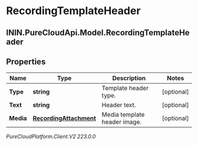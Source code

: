 # RecordingTemplateHeader

## ININ.PureCloudApi.Model.RecordingTemplateHeader

## Properties

|Name | Type | Description | Notes|
|------------ | ------------- | ------------- | -------------|
| **Type** | **string** | Template header type. | [optional] |
| **Text** | **string** | Header text. | [optional] |
| **Media** | [**RecordingAttachment**](RecordingAttachment) | Media template header image. | [optional] |



_PureCloudPlatform.Client.V2 223.0.0_
